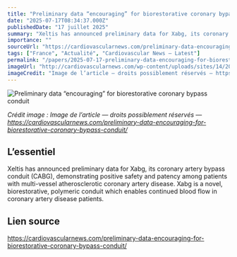 ```yaml
---
title: "Preliminary data “encouraging” for biorestorative coronary bypass conduit"
date: "2025-07-17T08:34:37.000Z"
publishedDate: "17 juillet 2025"
summary: "Xeltis has announced preliminary data for Xabg, its coronary artery bypass conduit (CABG), demonstrating positive safety and patency among patients with multi-vessel atherosclerotic coronary artery disease. Xabg is a novel, biorestorative, polymeric conduit which enables continued blood flow in coronary artery disease patients."
importance: ""
sourceUrl: "https://cardiovascularnews.com/preliminary-data-encouraging-for-biorestorative-coronary-bypass-conduit/"
tags: ["France", "Actualité", "Cardiovascular News — Latest"]
permalink: "/papers/2025-07-17-preliminary-data-encouraging-for-biorestorative-coronary-bypass-conduit"
imageUrl: "http://cardiovascularnews.com/wp-content/uploads/sites/14/2021/09/Xeltis.jpg"
imageCredit: "Image de l’article — droits possiblement réservés — https://cardiovascularnews.com/preliminary-data-encouraging-for-biorestorative-coronary-bypass-conduit/"
---
```


![Preliminary data “encouraging” for biorestorative coronary bypass conduit](http://cardiovascularnews.com/wp-content/uploads/sites/14/2021/09/Xeltis.jpg)

*Crédit image : Image de l’article — droits possiblement réservés — https://cardiovascularnews.com/preliminary-data-encouraging-for-biorestorative-coronary-bypass-conduit/*

## L’essentiel

Xeltis has announced preliminary data for Xabg, its coronary artery bypass conduit (CABG), demonstrating positive safety and patency among patients with multi-vessel atherosclerotic coronary artery disease. Xabg is a novel, biorestorative, polymeric conduit which enables continued blood flow in coronary artery disease patients.

## Lien source

https://cardiovascularnews.com/preliminary-data-encouraging-for-biorestorative-coronary-bypass-conduit/
